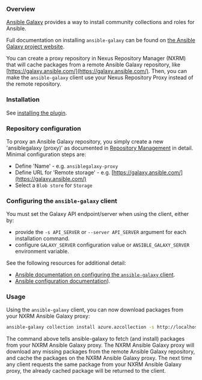 <!--

    Sonatype Nexus (TM) Open Source Version
    Copyright (c) 2020-present Sonatype, Inc.
    All rights reserved. Includes the third-party code listed at http://links.sonatype.com/products/nexus/oss/attributions.

    This program and the accompanying materials are made available under the terms of the Eclipse Public License Version 1.0,
    which accompanies this distribution and is available at http://www.eclipse.org/legal/epl-v10.html.

    Sonatype Nexus (TM) Professional Version is available from Sonatype, Inc. "Sonatype" and "Sonatype Nexus" are trademarks
    of Sonatype, Inc. Apache Maven is a trademark of the Apache Software Foundation. M2eclipse is a trademark of the
    Eclipse Foundation. All other trademarks are the property of their respective owners.

-->

### Overview

[Ansible Galaxy](https://galaxy.ansible.com/) provides a way to install community collections and roles for Ansible.

Full documentation on installing `ansible-galaxy` can be found on [the Ansible Galaxy project website](https://docs.ansible.com/ansible/latest/galaxy/user_guide.html).

You can create a proxy repository in Nexus Repository Manager (NXRM) that will cache packages from a remote Ansible Galaxy repository, like
[https://galaxy.ansible.com/](https://galaxy.ansible.com/). Then, you can make the `ansible-galaxy` client use your Nexus Repository Proxy 
instead of the remote repository.

### Installation

See [installing the plugin](../README.md#installing-the-plugin).

### Repository configuration
 
To proxy an Ansible Galaxy repository, you simply create a new 'ansiblegalaxy (proxy)' as documented in 
[Repository Management](https://help.sonatype.com/repomanager3/configuration/repository-management) in
detail. Minimal configuration steps are:

- Define 'Name' - e.g. `ansiblegalaxy-proxy`
- Define URL for 'Remote storage' - e.g. [https://galaxy.ansible.com/](https://galaxy.ansible.com/)
- Select a `Blob store` for `Storage`

### Configuring the `ansible-galaxy` client

You must set the Galaxy API endpoint/server when using the client, either by:
* provide the `-s API_SERVER` or `--server API_SERVER` argument for each installation command.
* configure `GALAXY_SERVER` configuration value or `ANSIBLE_GALAXY_SERVER` environment variable.

See the following resources for additional detail:
* [Ansible documentation on configuring the `ansible-galaxy` client](https://docs.ansible.com/ansible/latest/galaxy/user_guide.html#configuring-the-ansible-galaxy-client).
* [Ansible configuration documentation](https://docs.ansible.com/ansible/latest/reference_appendices/config.html#galaxy-server)).

### Usage

Using the `ansible-galaxy` client, you can now download packages from your NXRM Ansible Galaxy proxy:

```bash
ansible-galaxy collection install azure.azcollection -s http://localhost:8081/repository/ansible/
```

The command above tells ansible-galaxy to fetch (and install) packages from your NXRM Ansible Galaxy proxy. The NXRM Ansible Galaxy proxy will download any missing packages from the remote Ansible Galaxy repository, and cache the packages on the NXRM Ansible Galaxy proxy. The next time any client requests the same package from your NXRM Ansible Galaxy proxy, the already cached package will be returned to the client.
